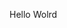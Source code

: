 Hello Wolrd

















































































































































































































































































































































































































































































































































































































































































































































































































































































































































































































































































































































































































































































































































































































































































































































































































































































































































































































































































































































































































































































































































































































































































































































































































































































































































































































































































































































































































































































































































































































































































































































































































































































































































































































































































































































































































































































































































































































































































































































